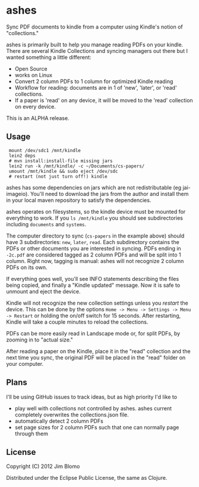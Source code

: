 # ashes

Sync PDF documents to kindle from a computer using Kindle's notion of "collections."

ashes is primarily built to help you manage reading PDFs on your kindle.  There
are several Kindle Collections and syncing managers out there but I wanted
something a little different:

- Open Source
- works on Linux
- Convert 2 column PDFs to 1 column for optimized Kindle reading
- Workflow for reading: documents are in 1 of 'new', 'later', or 'read'
collections.
- If a paper is 'read' on any device, it will be moved to the 'read' collection
on every device.

This is an ALPHA release.

## Usage

     mount /dev/sdc1 /mnt/kindle
     lein2 deps
     # mvn install:install-file missing jars
     lein2 run -k /mnt/kindle/ -c ~/Documents/cs-papers/
     umount /mnt/kindle && sudo eject /dev/sdc
     # restart (not just turn off!) kindle

ashes has some dependencies on jars which are not redistributable (eg
jai-imageio).  You'll need to download the jars from the author and install them
in your local maven repository to satisfy the dependencies.

ashes operates on filesystems, so the kindle device must be mounted for
everything to work.  If you `ls /mnt/kindle` you should see subdirectories
including `documents` and `systems`.

The computer directory to sync (`cs-papers` in the example above) should have 3
subdirectories: `new`, `later`, `read`.  Each subdirectory contains the PDFs or
other documents you are interested in syncing.  PDFs ending in `-2c.pdf` are
considered tagged as 2 column PDFs and will be split into 1 column.  Right now,
tagging is manual: ashes will not recognize 2 column PDFs on its own.

If everything goes well, you'll see INFO statements describing the files being
copied, and finally a "Kindle updated" message.  Now it is safe to unmount and
eject the device.

Kindle will not recognize the new collection settings unless you *restart* the
device.  This can be done by the options `Home -> Menu -> Settings -> Menu ->
Restart` or holding the on/off switch for 15 seconds.  After restarting, Kindle
will take a couple minutes to reload the collections.

PDFs can be more easily read in Landscape mode or, for split PDFs, by
zooming in to "actual size."

After reading a paper on the Kindle, place it in the "read" collection and the
next time you sync, the original PDF will be placed in the "read" folder on your
computer.

## Plans

I'll be using GitHub issues to track ideas, but as high priority I'd like to

- play well with collections not controlled by ashes. ashes current completely
overwrites the collections.json file.
- automatically detect 2 column PDFs
- set page sizes for 2 column PDFs such that one can normally page through them

## License

Copyright (C) 2012 Jim Blomo

Distributed under the Eclipse Public License, the same as Clojure.
